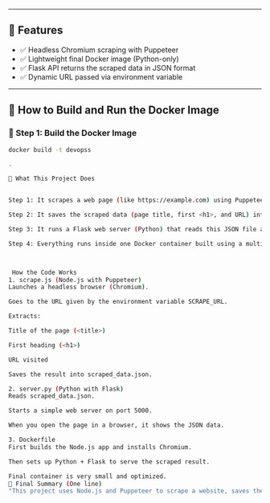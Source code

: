 
---

## 📌 Features

- ✅ Headless Chromium scraping with Puppeteer
- ✅ Lightweight final Docker image (Python-only)
- ✅ Flask API returns the scraped data in JSON format
- ✅ Dynamic URL passed via environment variable

---

## 🐳 How to Build and Run the Docker Image

### 🔨 Step 1: Build the Docker Image

```bash
docker build -t devopss 

.

📌 What This Project Does


Step 1: It scrapes a web page (like https://example.com) using Puppeteer (a Node.js library) and Chromium browser in headless mode.

Step 2: It saves the scraped data (page title, first <h1>, and URL) into a file called scraped_data.json.

Step 3: It runs a Flask web server (Python) that reads this JSON file and shows the data on a webpage (at / endpoint).

Step 4: Everything runs inside one Docker container built using a multi-stage Dockerfile (Node.js + Python).



 How the Code Works
1. scrape.js (Node.js with Puppeteer)
Launches a headless browser (Chromium).

Goes to the URL given by the environment variable SCRAPE_URL.

Extracts:

Title of the page (<title>)

First heading (<h1>)

URL visited

Saves the result into scraped_data.json.

2. server.py (Python with Flask)
Reads scraped_data.json.

Starts a simple web server on port 5000.

When you open the page in a browser, it shows the JSON data.

3. Dockerfile
First builds the Node.js app and installs Chromium.

Then sets up Python + Flask to serve the scraped result.

Final container is very small and optimized.
🎯 Final Summary (One line)
"This project uses Node.js and Puppeteer to scrape a website, saves the data, and serves it via a Flask app inside a lightweight Docker container."
